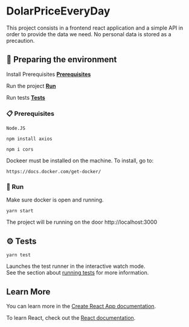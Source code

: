 # DolarPriceEveryDay

This project consists in a frontend react application and a simple API in order to provide the data we need.
No personal data is stored as a precaution.

## 🚀 Preparing the environment

Install Prerequisites
**[Prerequisites](#-Prerequisites)**


Run the project
**[Run](#-Run)**


Run tests
**[Tests](#-Tests)**

### 📋 Prerequisites
```
Node.JS
```

```
npm install axios
```

```
npm i cors
```
Dockeer must be installed on the machine. To install, go to:
```
https://docs.docker.com/get-docker/
```
### 🚀 Run

Make sure docker is open and running.

```
yarn start
```
The project will be running on the door http://localhost:3000

## ⚙ Tests

```
yarn test
```
Launches the test runner in the interactive watch mode.\
See the section about [running tests](https://facebook.github.io/create-react-app/docs/running-tests) for more information.


## Learn More

You can learn more in the [Create React App documentation](https://facebook.github.io/create-react-app/docs/getting-started).

To learn React, check out the [React documentation](https://reactjs.org/).